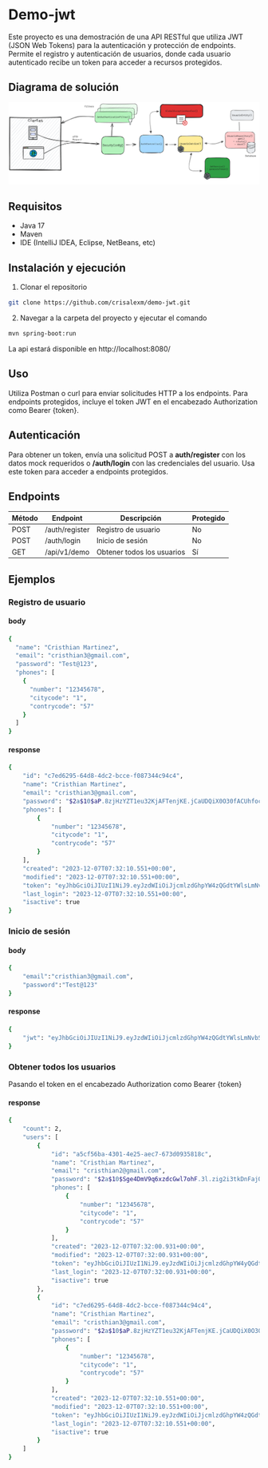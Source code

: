 # Demo-jwt
Este proyecto es una demostración de una API RESTful que utiliza JWT (JSON Web Tokens) para la autenticación y protección de endpoints. Permite el registro y autenticación de usuarios, donde cada usuario autenticado recibe un token para acceder a recursos protegidos.

## Diagrama de solución
![Diagrama de solución](/images/diagrama-solucion.png)

## Requisitos
- Java 17
-  Maven
- IDE (IntelliJ IDEA, Eclipse, NetBeans, etc)

## Instalación y ejecución
1. Clonar el repositorio
```bash
git clone https://github.com/crisalexm/demo-jwt.git
```
2. Navegar a la carpeta del proyecto y ejecutar el comando
```bash
mvn spring-boot:run
```
La api estará disponible en http://localhost:8080/

## Uso
Utiliza Postman o curl para enviar solicitudes HTTP a los endpoints. Para endpoints protegidos, incluye el token JWT en el encabezado Authorization como Bearer {token}.

## Autenticación
Para obtener un token, envía una solicitud POST a **auth/register** con los datos mock requeridos o **/auth/login** con las credenciales del usuario. Usa este token para acceder a endpoints protegidos.

## Endpoints
| Método | Endpoint | Descripción | Protegido |
| ------ | ------ | ------ | ------ |
| POST | /auth/register | Registro de usuario | No |
| POST | /auth/login | Inicio de sesión | No |
| GET | /api/v1/demo | Obtener todos los usuarios | Sí |

## Ejemplos
### Registro de usuario
#### body
```bash
{
  "name": "Cristhian Martinez",
  "email": "cristhian3@gmail.com",
  "password": "Test@123",
  "phones": [
    {
      "number": "12345678",
      "citycode": "1",
      "contrycode": "57"
    }
  ]
}
```
#### response
```bash
{
    "id": "c7ed6295-64d8-4dc2-bcce-f087344c94c4",
    "name": "Cristhian Martinez",
    "email": "cristhian3@gmail.com",
    "password": "$2a$10$aP.8zjHzYZT1eu32KjAFTenjKE.jCaUDQiX0O30fACUhfoc7yzOU6",
    "phones": [
        {
            "number": "12345678",
            "citycode": "1",
            "contrycode": "57"
        }
    ],
    "created": "2023-12-07T07:32:10.551+00:00",
    "modified": "2023-12-07T07:32:10.551+00:00",
    "token": "eyJhbGciOiJIUzI1NiJ9.eyJzdWIiOiJjcmlzdGhpYW4zQGdtYWlsLmNvbSIsImlhdCI6MTcwMTkzNDMzMCwiZXhwIjoxNzAxOTM3OTMwfQ.L9yiDE931eTZi3F3I2h8ELE4o-Ta6-Nxcj2w4d4AUoE",
    "last_login": "2023-12-07T07:32:10.551+00:00",
    "isactive": true
}
```
### Inicio de sesión
#### body
```bash
{
    "email":"cristhian3@gmail.com",
    "password":"Test@123"
}
```
#### response
```bash
{
    "jwt": "eyJhbGciOiJIUzI1NiJ9.eyJzdWIiOiJjcmlzdGhpYW4zQGdtYWlsLmNvbSIsImlhdCI6MTcwMTkzNDkwMSwiZXhwIjoxNzAxOTM4NTAxfQ.9IyakqagPGg9NOxkQhs716FgtzuSKYmNIrJgudELLlU"
}
```
### Obtener todos los usuarios
Pasando el token en el encabezado Authorization como Bearer {token}
#### response
```bash
{
    "count": 2,
    "users": [
        {
            "id": "a5cf56ba-4301-4e25-aec7-673d0935818c",
            "name": "Cristhian Martinez",
            "email": "cristhian2@gmail.com",
            "password": "$2a$10$Sge4DmV9q6xzdcGwl7ohF.3l.zig2i3tkDnFajO53IGpcWOBeWVMK",
            "phones": [
                {
                    "number": "12345678",
                    "citycode": "1",
                    "contrycode": "57"
                }
            ],
            "created": "2023-12-07T07:32:00.931+00:00",
            "modified": "2023-12-07T07:32:00.931+00:00",
            "token": "eyJhbGciOiJIUzI1NiJ9.eyJzdWIiOiJjcmlzdGhpYW4yQGdtYWlsLmNvbSIsImlhdCI6MTcwMTkzNDMyMCwiZXhwIjoxNzAxOTM3OTIwfQ.Cw0zuceZdB9Biuyd4tiYhocH5YgS4gsi0dzsQqzDkwE",
            "last_login": "2023-12-07T07:32:00.931+00:00",
            "isactive": true
        },
        {
            "id": "c7ed6295-64d8-4dc2-bcce-f087344c94c4",
            "name": "Cristhian Martinez",
            "email": "cristhian3@gmail.com",
            "password": "$2a$10$aP.8zjHzYZT1eu32KjAFTenjKE.jCaUDQiX0O30fACUhfoc7yzOU6",
            "phones": [
                {
                    "number": "12345678",
                    "citycode": "1",
                    "contrycode": "57"
                }
            ],
            "created": "2023-12-07T07:32:10.551+00:00",
            "modified": "2023-12-07T07:32:10.551+00:00",
            "token": "eyJhbGciOiJIUzI1NiJ9.eyJzdWIiOiJjcmlzdGhpYW4zQGdtYWlsLmNvbSIsImlhdCI6MTcwMTkzNDMzMCwiZXhwIjoxNzAxOTM3OTMwfQ.L9yiDE931eTZi3F3I2h8ELE4o-Ta6-Nxcj2w4d4AUoE",
            "last_login": "2023-12-07T07:32:10.551+00:00",
            "isactive": true
        }
    ]
}
```